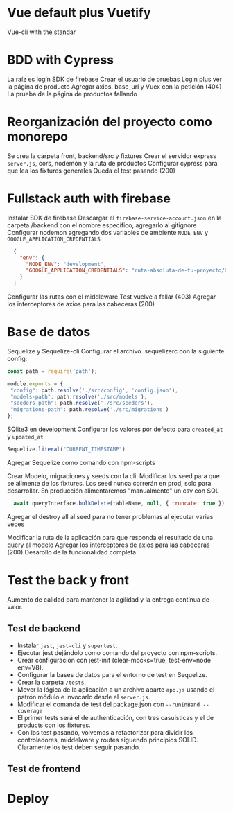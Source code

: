 # Vue default plus Vuetify
  Vue-cli  with the standar

# BDD with Cypress
  La raíz es logín
  SDK de firebase
  Crear el usuario de pruebas
  Login plus ver la página de producto 
  Agregar axios, base_url y Vuex con la petición (404)
  La prueba de la página de productos fallando 

# Reorganización del proyecto como monorepo
  Se crea la carpeta front, backend/src y fixtures
  Crear el servidor express `server.js`, cors, nodemón y la ruta de productos
  Configurar cypress para que lea los fixtures generales
  Queda el test pasando (200)

# Fullstack auth with firebase
  Instalar SDK de firebase
  Descargar el `firebase-service-account.json` en la carpeta /backend con el nombre específico, agregarlo al gitignore
  Configurar nodemon agregando dos variables de ambiente `NODE_ENV` y `GOOGLE_APPLICATION_CREDENTIALS`

  ```json
    {
      "env": {
        "NODE_ENV": "development",
        "GOOGLE_APPLICATION_CREDENTIALS": "ruta-absoluta-de-tu-proyecto/backend/src/firebase-service-account.json"
      }
    }
  ```

  Configurar las rutas con el middleware
  Test vuelve a fallar (403)
  Agregar los interceptores de axios para las cabeceras (200)

# Base de datos
  Sequelize y Sequelize-cli
  Configurar el archivo .sequelizerc
  con la siguiente config: 

```javascript
const path = require('path');

module.exports = {
 "config": path.resolve('./src/config', 'config.json'),
 "models-path": path.resolve('./src/models'),
 "seeders-path": path.resolve('./src/seeders'),
 "migrations-path": path.resolve('./src/migrations')
};

```

SQlite3 en development
Configurar los valores por defecto para `created_at` y `updated_at`

  ```javascript
  Sequelize.literal("CURRENT_TIMESTAMP")
  ```

  Agregar Sequelize como comando con npm-scripts
  
  Crear Modelo, migraciones y seeds con la cli. Modificar los seed para que se alimente de los fixtures. Los seed nunca correrán en prod, solo para desarrollar. En producción alimentaremos "manualmente" un csv con SQL
  
  ```javascript
    await queryInterface.bulkDelete(tableName, null, { truncate: true })
  ```

  Agregar el destroy all al seed para no tener problemas al ejecutar varias veces

  Modificar la ruta de la aplicación para que responda el resultado de una query al modelo
  Agregar los interceptores de axios para las cabeceras (200)
  Desarollo de la funcionalidad completa

# Test the back y front
  Aumento de calidad para mantener la agilidad y la entrega contínua de valor.
  
  ## Test de backend

  - Instalar `jest`, `jest-cli` y `supertest`.
  - Ejecutar jest dejándolo como comando del proyecto con npm-scripts.
  - Crear configuración con jest-init (clear-mocks=true, test-env=node env=V8). 
  - Configurar la bases de datos para el entorno de test en Sequelize. 
  - Crear la carpeta `/tests`. 
  - Mover la lógica de la aplicación a un archivo aparte `app.js` usando el patrón módulo e invocarlo desde el `server.js`.
  - Modificar el comanda de test del package.json con `--runInBand --coverage` 
  - El primer tests será el de authenticación, con tres casuisticas y el de products con los fixtures.
  -  Con los test pasando, volvemos a refactorizar para dividir los controladores, middelware y routes siguendo principios SOLID. Claramente los test deben seguir pasando.

## Test de frontend

# Deploy
